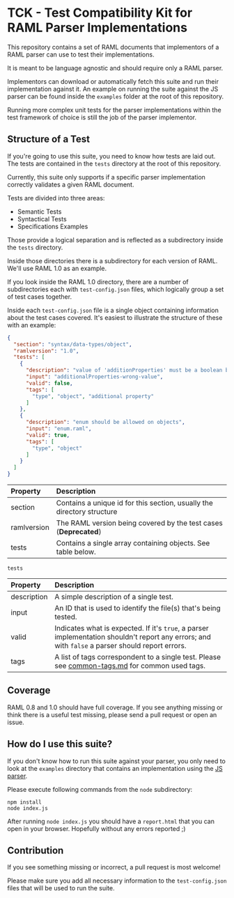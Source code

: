 # TCK - Test Compatibility Kit for RAML Parser Implementations

This repository contains a set of RAML documents that implementors of a RAML parser can use to test their implementations.

It is meant to be language agnostic and should require only a RAML parser.

Implementors can download or automatically fetch this suite and run their implementation against it. An example on running the suite against the JS parser can be found inside the `examples` folder at the root of this repository.

Running more complex unit tests for the parser implementations within the test framework of choice is still the job of the parser implementor. 

## Structure of a Test

If you're going to use this suite, you need to know how tests are laid out. The tests are contained in the `tests` directory at the root of this repository.

Currently, this suite  only supports if a specific parser implementation correctly validates a given RAML document.

Tests are divided into three areas:

* Semantic Tests
* Syntactical Tests
* Specifications Examples

Those provide a logical separation and is reflected as a subdirectory inside the `tests` directory. 

Inside those directories there is a subdirectory for each version of RAML. We'll use RAML 1.0 as an example. 

If you look inside the RAML 1.0 directory, there are a number of subdirectories each with `test-config.json` files, which logically group a set of test cases together.

Inside each `test-config.json` file is a single object containing information about the test cases covered. It's easiest to illustrate the structure of these with an example:

```json
{
  "section": "syntax/data-types/object",
  "ramlversion": "1.0",
  "tests": [
    {
      "description": "value of 'additionProperties' must be a boolean but is object",
      "input": "additionalProperties-wrong-value",
      "valid": false,
      "tags": [
        "type", "object", "additional property"
      ]
    },
    {
      "description": "enum should be allowed on objects",
      "input": "enum.raml",
      "valid": true,
      "tags": [
        "type", "object"
      ]
    }
  ]
}
```

| Property | Description |
|:--------|:-----------|
| section | Contains a unique id for this section, usually the directory structure |
| ramlversion | The RAML version being covered by the test cases (**Deprecated**) |
| tests | Contains a single array containing objects. See table below. |

`tests`

| Property | Description |
|:---------|:------------|
| description | A simple description of a single test. |
| input | An ID that is used to identify the file(s) that's being tested. |
| valid | Indicates what is expected. If it's `true`, a parser implementation shouldn't report any errors; and with `false` a parser should report errors. |
| tags | A list of tags correspondent to a single test. Please see [common-tags.md](common-tags.md) for common used tags. |

## Coverage

RAML 0.8 and 1.0 should have full coverage. If you see anything missing or think there is a useful test missing, please send a pull request or open an issue.

## How do I use this suite?

If you don't know how to run this suite against your parser, you only need to look at the `examples` directory that contains an implementation using the [JS parser](https://github.com/raml-org/raml-js-parser-2).

Please execute following commands from the `node` subdirectory:

```
npm install
node index.js
```

After running `node index.js` you should have a `report.html` that you can open in your browser. Hopefully without any errors reported ;) 

## Contribution 

If you see something missing or incorrect, a pull request is most welcome!

Please make sure you add all necessary information to the `test-config.json` files that will be used to run the suite.